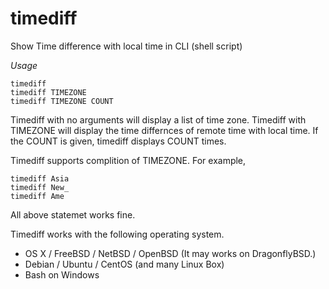 # timediff
Show Time difference with local time in CLI (shell script)

*Usage*

    timediff
    timediff TIMEZONE
    timediff TIMEZONE COUNT

Timediff with no arguments will display a list of time zone.
Timediff with TIMEZONE will display the time differnces of remote time with local time.
If the COUNT is given, timediff displays COUNT times.

Timediff supports complition of TIMEZONE. For example,

    timediff Asia
    timediff New_
    timediff Ame

All above statemet works fine.

Timediff works with the following operating system.

* OS X / FreeBSD / NetBSD / OpenBSD (It may works on DragonflyBSD.)
* Debian / Ubuntu / CentOS (and many Linux Box)
* Bash on Windows
